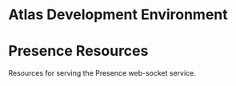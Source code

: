 # Atlas Development Environment

# Presence Resources

Resources for serving the Presence web-socket service.
